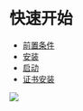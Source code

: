# 快速开始

* [前置条件](quick-start/pre-install.md)
* [安装](quick-start/install.md)
* [启动](quick-start/launch.md)
* [证书安装](quick-start/cert)

<img src="https://img.yzcdn.cn/public_files/2018/04/17/7dbc1ee4b763d7f8f7b21310200ce238.png">